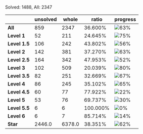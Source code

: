 Solved: 1488, All: 2347

| |unsolved|whole|ratio|progress|
|----|----|----|----|----|
|**All**| 859 | 2347 | 36.600%| ![63%](https://progress-bar.dev/63?title=All) |
|**Level 1**| 52 | 211 | 24.645%| ![75%](https://progress-bar.dev/75?title=Level+1++)|
|**Level 1.5**| 106 | 242 | 43.802%| ![56%](https://progress-bar.dev/56?title=Level+1.5)|
|**Level 2**| 142 | 381 | 37.270%| ![63%](https://progress-bar.dev/63?title=Level+2++)|
|**Level 2.5**| 164 | 342 | 47.953%| ![52%](https://progress-bar.dev/52?title=Level+2.5)|
|**Level 3**| 102 | 509 | 20.039%| ![80%](https://progress-bar.dev/80?title=Level+3++)|
|**Level 3.5**| 82 | 251 | 32.669%| ![67%](https://progress-bar.dev/67?title=Level+3.5)|
|**Level 4**| 86 | 245 | 35.102%| ![65%](https://progress-bar.dev/65?title=Level+4++)|
|**Level 4.5**| 60 | 77 | 77.922%| ![22%](https://progress-bar.dev/22?title=Level+4.5)|
|**Level 5**| 53 | 76 | 69.737%| ![30%](https://progress-bar.dev/30?title=Level+5++)|
|**Level 5.5**| 6 | 6 | 100.000%| ![0%](https://progress-bar.dev/0?title=Level+5.5)|
|**Level 6**| 6 | 7 | 85.714%| ![14%](https://progress-bar.dev/14?title=Level+6++)|
|**Star**|2446.0 | 6378.0 |38.351%| ![62%](https://progress-bar.dev/62?title=Star) |
